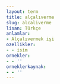 ```yaml
---
layout: term
title: alçalıverme
slug: alcaliverme
lisan: Türkçe
anlamlar:
- Alçalıvermek işi
ozellikler:
- - isim
ornekler:
- - ''
orneklerkaynak:
- - ''
---
```

